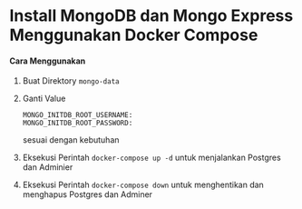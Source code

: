 # Install MongoDB dan Mongo Express Menggunakan Docker Compose

#### Cara Menggunakan
1. Buat Direktory `mongo-data`
2. Ganti Value
    ```
    MONGO_INITDB_ROOT_USERNAME: 
    MONGO_INITDB_ROOT_PASSWORD:  
    ```
    sesuai dengan kebutuhan

3. Eksekusi Perintah `docker-compose up -d` untuk menjalankan Postgres dan Adminier
4. Eksekusi Perintah `docker-compose down` untuk menghentikan dan menghapus Postgres dan Adminer